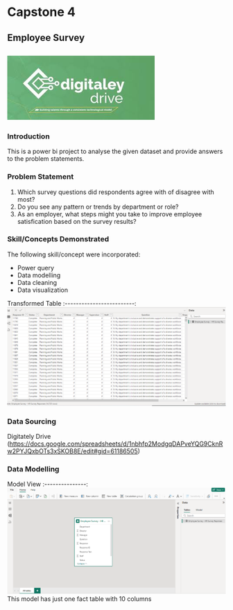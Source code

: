 # Capstone 4

## Employee Survey

![](digitaley_drive.jpg)
---

### Introduction

This is a power bi project to analyse the given dataset and provide answers to the problem statements.

### Problem Statement
1. Which survey questions did respondents agree with of disagree with most?
2. Do you see any pattern or trends by department or role?
3. As an employer, what steps might you take to improve employee satisfication based on the survey results?

### Skill/Concepts Demonstrated

The following skill/concept were incorporated:
- Power query
- Data modelling
- Data cleaning
- Data visualization

Transformed Table
:-------------------------:
![](Transformed_data.png)

### Data Sourcing
Digitately Drive  (https://docs.google.com/spreadsheets/d/1nbhfp2ModgqDAPveYQG9CknRw2PYJQxbOTs3xSKOB8E/edit#gid=61186505)

### Data Modelling
Model View
:---------------:
![](Model.png)
This model has just one fact table with 10 columns
